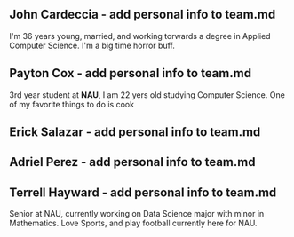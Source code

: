 ## John Cardeccia - add personal info to team.md
I'm 36 years young, married, and working torwards a degree in Applied Computer Science.  I'm a big time horror buff.

## Payton Cox - add personal info to team.md
3rd year student at **NAU**, I am 22 yers old studying Computer Science.
One of my favorite things to do is cook

## Erick Salazar - add personal info to team.md

## Adriel Perez - add personal info to team.md

## Terrell Hayward - add personal info to team.md
Senior at NAU, currently working on Data Science major with minor in Mathematics.
Love Sports, and play football currently here for NAU.
